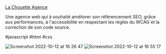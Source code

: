 <a href="https://yanncls.github.io/La-Chouette-Agence/" target="_blank">La Chouette Agence</a>
<br/>


Une agence web qui à souhaité améliorer son référencement SEO, grâce aux performances,
à l'accessibilité en respectant les règles du WCAG et la correction de son code source.
<br/>

#javascript #html #css

![Screenshot 2022-10-12 at 16 26 47](https://user-images.githubusercontent.com/91957898/195369921-2ec9ad70-9792-441b-8989-b7daf581b531.png)
![Screenshot 2022-10-12 at 16 55 17](https://user-images.githubusercontent.com/91957898/195376920-139afde1-159e-42fb-a967-c8679d442401.png)
